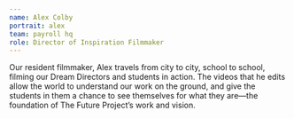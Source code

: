 ```yaml
---
name: Alex Colby
portrait: alex
team: payroll hq
role: Director of Inspiration Filmmaker
---
```


Our resident filmmaker, Alex travels from city to city, school to school, filming our Dream Directors and students in action. The videos that he edits allow the world to understand our work on the ground, and give the students in them a chance to see themselves for what they are—the foundation of The Future Project’s work and vision.